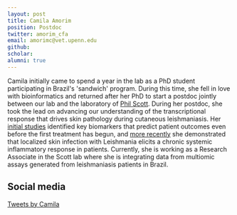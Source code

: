 ```yaml
---
layout: post
title: Camila Amorim
position: Postdoc
twitter: amorim_cfa
email: amorimc@vet.upenn.edu
github:
scholar:
alumni: true
---
```


Camila initially came to spend a year in the lab as a PhD student participating in Brazil's 'sandwich' program.  During this time, she fell in love with bioinformatics and returned after her PhD to start a postdoc jointly between our lab and the laboratory of [Phil Scott](https://www.vet.upenn.edu/people/faculty-clinician-search/PHILLIPSCOTT).  During her postdoc, she took the lead on advancing our understanding of the transcriptional response that drives skin pathology during cutaneous leishmaniasis.  Her [initial studies](https://doi.org/10.1126/scitranslmed.aax4204) identified key biomarkers that predict patient outcomes even before the first treatment has begun, and [more recently](https://doi.org/10.1371/journal.pntd.0009321) she demonstrated that localized skin infection with Leishmania elicits a chronic systemic inflammatory response in patients.  Currently, she is working as a Research Associate in the Scott lab where she is integrating data from multiomic assays generated from leishmaniasis patients in Brazil.

## Social media
<a class="twitter-timeline" data-width="600" data-height="600" href="https://twitter.com/amorim_cfa?ref_src=twsrc%5Etfw">Tweets by Camila</a> <script async src="https://platform.twitter.com/widgets.js" charset="utf-8"></script>